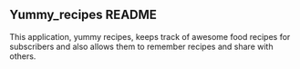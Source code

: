 ## Yummy_recipes README

 This application, yummy recipes, keeps track of awesome food recipes for subscribers and also allows them to remember recipes
 and share with others.

